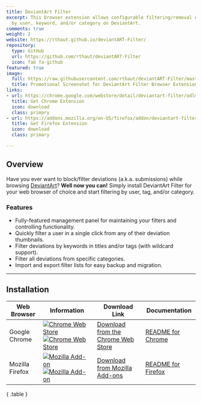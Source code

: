 ```yaml
---
title: DeviantArt Filter
excerpt: This browser extension allows configurable filtering/removal of deviations
  by user, keyword, and/or category on DeviantArt.
comments: true
weight: 2
website: https://rthaut.github.io/deviantART-Filter/
repository:
  type: GitHub
  url: https://github.com/rthaut/deviantART-Filter
  icon: fab fa-github
featured: true
image:
  full: https://raw.githubusercontent.com/rthaut/deviantART-Filter/master/screenshots/Promo.png
  title: Promotional Screenshot for DeviantArt Filter Browser Extension
links:
- url: https://chrome.google.com/webstore/detail/deviantart-filter/odlmamilbohnpnoomjclomghphbajikp
  title: Get Chrome Extension
  icon: download
  class: primary
- url: https://addons.mozilla.org/en-US/firefox/addon/deviantart-filter/
  title: Get Firefox Extension
  icon: download
  class: primary

---
```

## Overview

Have you ever want to block/filter deviations (a.k.a. submissions) while browsing [DeviantArt](https://www.deviantart.com)? **Well now you can!** Simply install DeviantArt Filter for your web browser of choice and start filtering by user, tag, and/or category.

### Features

* Fully-featured management panel for maintaining your filters and controlling functionality.
* Quickly filter a user in a single click from any of their deviation thumbnails.
* Filter deviations by keywords in titles and/or tags (with wildcard support).
* Filter all deviations from specific categories.
* Import and export filter lists for easy backup and migration.

* * *

## Installation

| Web Browser | Information | Download Link | Documentation |
| ----------- | ----------- | ------------- | ------------- |
| Google Chrome | [![Chrome Web Store][chrome-image-version]][chrome-url] [![Chrome Web Store][chrome-image-download]][chrome-url] | [Download from the Chrome Web Store][chrome-url] | [README for Chrome](https://github.com/rthaut/deviantART-Filter/blob/master/docs/chrome/README.md#readme) |
| Mozilla Firefox | [![Mozilla Add-on][firefox-image-version]][firefox-url] [![Mozilla Add-on][firefox-image-download]][firefox-url] | [Download from Mozilla Add-ons][firefox-url] | [README for Firefox](https://github.com/rthaut/deviantART-Filter/blob/master/docs/firefox/README.md#readme) |
{ .table }

[chrome-url]: https://chrome.google.com/webstore/detail/deviantart-filter/odlmamilbohnpnoomjclomghphbajikp
[chrome-image-download]: https://img.shields.io/chrome-web-store/d/odlmamilbohnpnoomjclomghphbajikp.svg
[chrome-image-version]: https://img.shields.io/chrome-web-store/v/odlmamilbohnpnoomjclomghphbajikp.svg

[firefox-url]: https://addons.mozilla.org/en-US/firefox/addon/deviantart-filter/
[firefox-image-download]: https://img.shields.io/amo/d/deviantart-filter.svg
[firefox-image-version]: https://img.shields.io/amo/v/deviantart-filter.svg